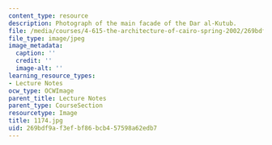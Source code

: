 ```yaml
---
content_type: resource
description: Photograph of the main facade of the Dar al-Kutub.
file: /media/courses/4-615-the-architecture-of-cairo-spring-2002/269bdf9af3efbf86bcb457598a62edb7_1174.jpg
file_type: image/jpeg
image_metadata:
  caption: ''
  credit: ''
  image-alt: ''
learning_resource_types:
- Lecture Notes
ocw_type: OCWImage
parent_title: Lecture Notes
parent_type: CourseSection
resourcetype: Image
title: 1174.jpg
uid: 269bdf9a-f3ef-bf86-bcb4-57598a62edb7
---
```

